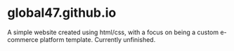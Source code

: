 # global47.github.io

A simple website created using html/css, with a focus on being a custom e-commerce platform template. Currently unfinished.
